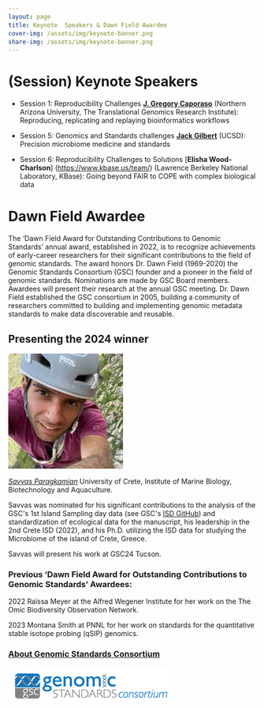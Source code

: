 ```yaml
---
layout: page
title: Keynote  Speakers & Dawn Field Awardee
cover-img: /assets/img/keynote-banner.png
share-img: /assets/img/keynote-banner.png
---
```


# (Session) Keynote Speakers

* Session 1: Reproducibility Challenges
[**J. Gregory Caporaso**](https://www.tgen.org/faculty-profiles/j-gregory-caporaso/) (Northern Arizona University, The Translational Genomics Research Institute): Reproducing, replicating and replaying 
bioinformatics workflows 

* Session 5: Genomics and Standards challenges
[**Jack Gilbert**](https://gilbertlab.ucsd.edu/) (UCSD): Precision microbiome medicine and standards

* Session 6: Reproducibility Challenges to Solutions
[**Elisha Wood-Charlson**] (https://www.kbase.us/team/) (Lawrence Berkeley National Laboratory, KBase): Going beyond FAIR to COPE with complex biological data 



# Dawn Field Awardee 

The ‘Dawn Field Award for Outstanding Contributions to Genomic Standards’ annual award, established in 2022, is to recognize achievements of early-career researchers for their significant contributions to the field of genomic standards. The award honors Dr. Dawn Field (1969-2020) the Genomic Standards Consortium (GSC) founder and a pioneer in the field of genomic standards. Nominations are made by GSC Board members. Awardees will present their research at the annual GSC meeting. Dr. Dawn Field established the GSC consortium in 2005, building a community of researchers committed to building and implementing genomic metadata standards to make data discoverable and reusable. 

## Presenting the 2024 winner

![](../assets/img/SavvasParagkamian.jpg) 

*[Savvas Paragkamian](https://www.linkedin.com/in/savvas-paragkamian-741538182)*
University of Crete, Institute of Marine Biology, Biotechnology and Aquaculture. 

Savvas was nominated for his significant contributions to the analysis of the GSC's 1st Island Sampling day data (see GSC's [ISD GitHub](https://github.com/GenomicsStandardsConsortium/ISD)) and standardization of ecological data for the manuscript, his leadership in the 2nd Crete ISD (2022), and his Ph.D. utilizing the ISD data for studying the Microbiome of the island of Crete, Greece.

Savvas will present his work at GSC24 Tucson.


### Previous ‘Dawn Field Award for Outstanding Contributions to Genomic Standards’ Awardees:

2022
Raïssa Meyer at the Alfred Wegener Institute for her work on the The Omic Biodiversity Observation Network.

2023
Montana Smith at PNNL for her work on standards for the quantitative stable isotope probing (qSIP) genomics.




### [About Genomic Standards Consortium](https://www.gensc.org/)
![GenSC logo](../assets/img/gsc_logo_sml.png)







